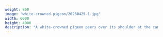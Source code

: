 ```yaml
---
weight: 860
image: "white-crowned-pigeon/20230425-1.jpg"
width: 6000
height: 4000
description: "A white-crowned pigeon peers over its shoulder at the camera<br/>f/6.0, 1/160, 240.0 mm, iso400"
---
```

